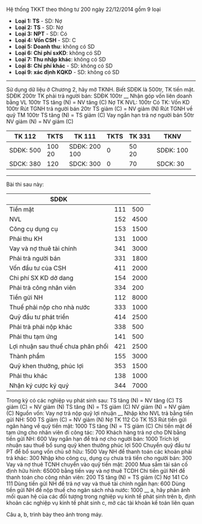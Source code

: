 Hệ thống TKKT theo thông tư 200 ngày 22/12/2014 gồm 9 loại
- **Loại 1: TS** - SD: Nợ  
- **Loại 2: TS** - SD: Nợ
- **Loại 3: NPT** - SD: Có
- **Loại 4: Vốn CSH** - SD: C
- **Loại 5: Doanh thu**: không có SD
- **Loại 6: Chi phí sxKD**: không có SD
- **Loại 7: Thu nhập khác**: không có SD
- **Loại 8: Chi phí khác** - SD: không có SD
- **Loại 9: xác định KQKD** - SD: không có SD
___
Sử dụng dữ liệu ở Chương 2, hãy mở TKNH. Biết SDĐK là 500tr, 
TK tiền mặt. SDĐK 200tr
TK phải trả người bán: SDĐK 100tr
__
Nhận góp vốn liên doanh bằng VL 100tr
	TS tăng (N) = NV tăng (C)
		Nợ TK NVL: 100tr
		Có TK: Vốn KD 100tr
Rút TGNH trả người bán 20tr
	TS giảm (C) = NV giảm (N)
Rút TGNH về quỹ TM 100tr 
	TS tăng (N) = TS giảm (C)
Vay ngắn hạn trả nợ người bán 50tr
	NV giảm (N) = NV giảm (C)

| TK 112        | TKTS      | TK 111           | TKTS | TK 331    | TKNV          |
| ------------- | --------- | ---------------- | ---- | --------- | ------------- |
| SDĐK: 500<br> | 100<br>20 | SDĐK: 200<br>100 | 0    | 50 <br>20 | SDĐK: 100<br> |
| SDCK: 380     | 120       | SDCK: 300        | 0    | 70        | SDCK: 30      |
___
Bài thi sau này: 

| SDĐK                              |     |      |
| --------------------------------- | --- | ---- |
| Tiền mặt                          | 111 | 500  |
| NVL                               | 152 | 4500 |
| Công cụ dụng cụ                   | 153 | 1500 |
| Phải thu KH                       | 131 | 1000 |
| Vay và nợ thuê tài chính          | 341 | 3000 |
| Phải trả người bán                | 331 | 1800 |
| Vốn đầu tư của CSH                | 411 | 2000 |
| Chi phí SX KD dở dang             | 154 | 2000 |
| Phải trả công nhân viên           | 334 | 200  |
| Tiền gửi NH                       | 112 | 8000 |
| Thuế phải nộp cho nhà nước        | 333 | 1000 |
| Quỹ đầu tư phát triển             | 414 | 2500 |
| Phải trả phải nộp khác            | 338 | 500  |
| Phải thu tạm ứng                  | 141 | 500  |
| Lợi nhuận sau thuế chưa phân phối | 421 | 2500 |
| Thành phẩm                        | 155 | 3000 |
| Quỹ khen thưởng, phúc lợi         | 353 | 1500 |
| Phải thu khác                     | 138 | 1000 |
| Nhận ký cược ký quý               | 344 | 7000 |

Trong kỳ có các nghiệp vụ phát sinh sau:
TS tăng (N) = NV tăng (C)
TS giảm (C) = NV giảm (N)
TS tăng (N) = TS giảm (C)
NV giảm (N) = NV giảm (C)
Nguồn vốn: Vay nợ trả nộp quỹ lợi nhuận
__
Nhập kho NVL trả bằng tiền gửi NH: 500
	TS giảm (C) = NV giảm (N)
		Nợ TK 112
		Có TK 153
Rút tiền gửi ngân hàng về quỹ tiền mặt: 1000
	TS tăng (N) = TS giảm (C)
Chi tiền mặt để tạm ứng cho nhân viên đi công tác: 700
Khách hàng trả nợ cho DN bằng tiền gửi NH: 600
Vay ngắn hạn để trả nợ cho người bán: 1000
Trích lợi nhuận sau thuế bổ sung quỹ khen thưởng phúc lợi 500
Chuyển quỹ đầu tư PT để bổ sung vốn chủ sở hữu: 1500
Vay NH để thanh toán các khoản phải trả khác: 300
Nhập kho công cụ, dụng cụ chưa trả tiền cho người bán: 300
Vay và nợ thuê TCNH chuyển vào quỹ tiền mặt: 2000 
Mua sắm tài sản cố định hữu hình: 65000 bằng tiền vay và nợ thuê TCDH
Chi tiền gửi NH để thanh toán cho công nhân viên: 200 
	TS tăng (N) = TS giảm (C)
		Nợ 141
		Có 111 
Dùng tiền gửi NH để trả nợ vay và thuê tài chính ngắn hạn: 600
Dùng tiền gửi NH để nộp thuế cho ngân sách nhà nước: 1000
__
a, hãy phản ánh mối quan hệ của các đối tượng trong nghiệp vụ kinh tế phát sinh trên
b, định khoản các nghiệp vụ kinh tế phát sinh 
c, mở các tài khoản kế toán liên quan

Câu a, b, trình bày theo ảnh trong máy.
